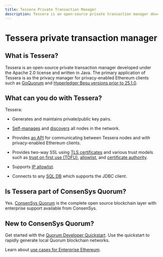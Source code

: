 ```yaml
---
title: Tessera Private Transaction Manager
description: Tessera is an open-source private transaction manager developed under the Apache 2.0 license and written in Java.
---
```


# Tessera private transaction manager

## What is Tessera?

Tessera is an open-source private transaction manager developed under the Apache 2.0 license and
written in Java. The primary application of Tessera is as the privacy manager for privacy-enabled
Ethereum clients such as [GoQuorum](https://docs.goquorum.consensys.net) and
[Hyperledger Besu versions prior to 25.1.0](https://besu.hyperledger.org/en/stable/).

## What can you do with Tessera?

Tessera:

* Generates and maintains private/public key pairs.

* [Self-manages](Concepts/Privacy-Manager/Privacy-manager.md) and [discovers](Concepts/p2p-discovery.md) all nodes in the network.

* Provides [an API](Reference/TesseraAPI.md) for communicating between Tessera nodes and with
  privacy-enabled Ethereum clients.

* Provides two-way SSL using [TLS certificates](HowTo/Configure/TLS.md) and various trust models such as [trust on first use (TOFU)](HowTo/Configure/TLS.md#tofu-trust-on-first-use),
  [allowlist](HowTo/Configure/TLS.md#whitelist), and [certificate authority](HowTo/Configure/TLS.md#ca).

* Supports [IP allowlist](HowTo/Configure/Peer-discovery.md#enable-allowlist).

* Connects to any [SQL DB](HowTo/Configure/Database.md) which supports the JDBC client.

## Is Tessera part of ConsenSys Quorum?

Yes. [ConsenSys Quorum](https://consensys.net/quorum/developers) is the complete open source blockchain
layer with enterprise support available from ConsenSys.

## New to ConsenSys Quorum?

Get started with the [Quorum Developer Quickstart](Tutorials/Quorum-Dev-Quickstart.md). Use the quickstart
to rapidly generate local Quorum blockchain networks.

Learn about [use cases for Enterprise Ethereum](https://consensys.net/blockchain-use-cases/case-studies/).
